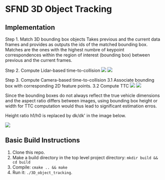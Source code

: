 # SFND 3D Object Tracking

## Implementation 
Step 1. Match 3D bounding box objects
Takes previous and the current data frames and provides as outputs the ids of the matched bounding box.
Matches are the ones with the highest numbre of keypoint correspondences within the region of interest (bounding box)
between previous and the current frames. 

Step 2. Compute Lidar-based time-to-collision
<img src="images/readme_images/lidarTTCvariables.png"/>
<img src="images/readme_images/lidarTTCformula.png"/>

Step 3. Compute Camera-based time-to-collision
3.1 Associate bounding box with corresponding 2D feature points.
3.2 Compute TTC
<img src="images/readme_images/cameraTTCVariables.png"/>
<img src="images/readme_images/cameraTTCFormula.png"/>

Since the bounding boxes do not always reflect the true vehicle dimensions
and the aspect ratio differs between images, using bounding box height or width for TTC computation would thus lead to significant estimation erros.

Height ratio h1/h0 is replaced by dk/dk' in the image below. 

<img src="images/readme_images/cameraTTCkeypointDist.png"/>

## Basic Build Instructions

1. Clone this repo.
2. Make a build directory in the top level project directory: `mkdir build && cd build`
3. Compile: `cmake .. && make`
4. Run it: `./3D_object_tracking`.
